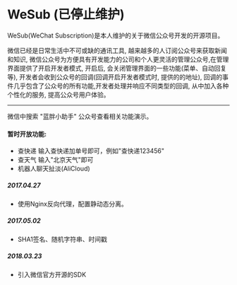 # WeSub (已停止维护)
WeSub(WeChat Subscription)是本人维护的关于微信公众号开发的开源项目。


微信已经是日常生活中不可或缺的通讯工具, 越来越多的人订阅公众号来获取新闻和知识, 微信公众号为方便具有开发能力的公司和个人更灵活的管理公众号,在管理界面提供了开启开发者模式, 开启后, 会关闭管理界面的一些功能(菜单、自动回复等), 开发者会收到公众号的回调(回调开启开发者模式时, 提供的的地址), 回调的事件几乎包含了公众号的所有功能,开发者处理并响应不同类型的回调, 从中加入各种个性化的服务, 提高公众号用户体验。

---

微信中搜索 "蓝胖小助手" 公众号查看相关功能演示。

#### 暂时开放功能:
 - 查快递 输入查快递加单号即可，例如"查快递123456"
 - 查天气 输入"北京天气"即可
 - 机器人聊天扯淡(AliCloud)

##### 2017.04.27
 - 使用Nginx反向代理，配置静动态分离。
 
##### 2017.05.02
 - SHA1签名、随机字符串、时间戳
 
##### 2018.03.23
 - 引入微信官方开源的SDK
